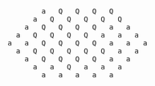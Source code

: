 <pre>
        a   Q   Q   Q   Q        
      a   Q   Q   Q   Q   Q      
    a   Q   Q   Q   Q   a   a    
  a   Q   Q   Q   Q   a   a   a  
a   a   Q   Q   Q   Q   a   a   a
  a   Q   Q   Q   Q   Q   a   a  
    a   Q   Q   Q   Q   a   a    
      a   a   Q   a   a   a      
        a   a   a   a   a        
</pre>
